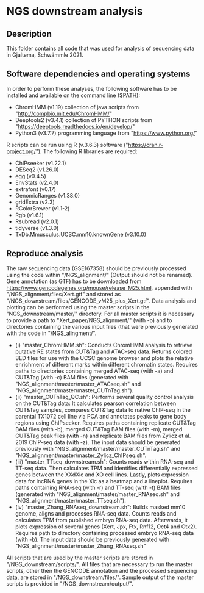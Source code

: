 # NGS downstream analysis

## Description
This folder contains all code that was used for analysis of sequencing data in Gjaltema, Schwämmle 2021. 

## Software dependencies and operating systems
In order to perform these analyses, the following software has to be installed and available on the command line ($PATH):
- ChromHMM (v1.19) collection of java scripts from "http://compbio.mit.edu/ChromHMM/"
- Deeptools2 (v3.4.1) collection of PYTHON scripts from "https://deeptools.readthedocs.io/en/develop/"
- Python3 (v3.7.7) programming language from "https://www.python.org/"

R scripts can be run using R (v.3.6.3) software ("https://cran.r-project.org/"). The following R libraries are required:
- ChIPseeker (v1.22.1)
- DESeq2 (v1.26.0)
- egg (v0.4.5)
- EnvStats (v2.4.0)
- extrafont (v0.17)
- GenomicRanges (v1.38.0)
- gridExtra (v2.3)
- RColorBrewer (v1.1-2)
- Rgb (v1.6.1)
- Rsubread (v2.0.1)
- tidyverse (v1.3.0)
- TxDb.Mmusculus.UCSC.mm10.knownGene (v3.10.0)


## Reproduce analysis
The raw sequencing data (GSE167358) should be previously processed using the code within "/NGS_alignment/" (Output should not be renamed). Gene annotation (as GTF) has to be downloaded from https://www.gencodegenes.org/mouse/release_M25.html, appended with "/NGS_alignment/files/Xert.gtf" and stored as "/NGS_downstream/files/GENCODE_vM25_plus_Xert.gtf".
Data analysis and plotting can be performed using the master scripts in the "NGS_downstream/master/" directory. For all master scripts it is necessary to provide a path to "Xert_paper/NGS_alignment/" (with -p) and to directories containing the various input files (that were previously generated with the code in "/NGS_alingment/".

- (i)   "master_ChromHMM.sh": Conducts ChromHMM analysis to retrieve putative RE states from CUT&Tag and ATAC-seq data. Returns colored BED files for use with the UCSC genome browser and plots the relative enrichment of different marks within different chromatin states. Requires paths to directories containing merged ATAC-seq (with -a) and CUT&Tag (with -c) BAM files (generated with "NGS_alignment/master/master_ATACseq.sh" and "NGS_alignment/master/master_CUTnTag.sh").
- (ii)  "master_CUTnTag_QC.sh": Performs several quality control analysis on the CUT&Tag data: It calculates pearson correlation between CUT&Tag samples, compares CUT&Tag data to native ChIP-seq in the parental TX1072 cell line via PCA and annotates peaks to gene body regions using ChIPseeker. Requires paths containing replicate CUT&Tag BAM files (with -b), merged CUT&Tag BAM files (with -m), merged CUT&Tag peak files (with -n) and replicate BAM files from Zylicz et al. 2019 ChIP-seq data (with -z). The input data should be generated previously with "NGS_alignment/master/master_CUTnTag.sh" and "NGS_alignment/master/master_Zylicz_ChIPseq.sh".
- (iii) "master_TTseq_downstream.sh": Counts reads within RNA-seq and TT-seq data. Then calculates TPM and identifies differentially expressed genes between the XXdXic and XO cell lines. Lastly, plots expression data for lncRNA genes in the Xic as a heatmap and a lineplot. Requires paths containing RNA-seq (with -r) and TT-seq (with -t) BAM files (generated with "NGS_alignment/master/master_RNAseq.sh" and "NGS_alignment/master/master_TTseq.sh"). 
- (iv)  "master_Zhang_RNAseq_downstream.sh": Builds masked mm10 genome, aligns and processes RNA-seq data. Counts reads and calculates TPM from published embryo RNA-seq data. Afterwards, it plots expression of several genes (Xert, Jpx, Ftx, Rnf12, Oct4 and Otx2). Requires path to directory containing processed embryo RNA-seq data (with -b). The input data should be previously generated with "NGS_alignment/master/master_Zhang_RNAseq.sh" 


All scripts that are used by the master scripts are stored in "/NGS_downstream/scripts/". All files that are necessary to run the master scripts, other then the GENCODE annotation and the processed sequencing data, are stored in "/NGS_downstream/files/". Sample output of the master scripts is provided in "/NGS_downstream/output/". 

